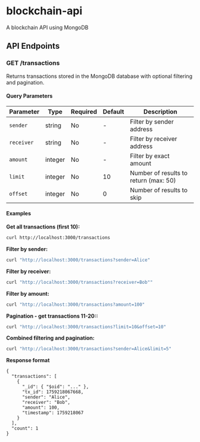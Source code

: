 # blockchain-api
A blockchain API using MongoDB

## API Endpoints

### GET /transactions

Returns transactions stored in the MongoDB database with optional filtering and pagination.

#### Query Parameters

| Parameter | Type | Required | Default | Description |
|-----------|------|----------|---------|-------------|
| `sender` | string | No | - | Filter by sender address |
| `receiver` | string | No | - | Filter by receiver address |
| `amount` | integer | No | - | Filter by exact amount |
| `limit` | integer | No | 10 | Number of results to return (max: 50) |
| `offset` | integer | No | 0 | Number of results to skip |

#### Examples

**Get all transactions (first 10):**
```bash
curl http://localhost:3000/transactions
```

**Filter by sender:**
```bash
curl "http://localhost:3000/transactions?sender=Alice"
```

**Filter by receiver:**
```bash
curl "http://localhost:3000/transactions?receiver=Bob""
```

**Filter by amount:**
```bash
curl "http://localhost:3000/transactions?amount=100"
```

**Pagination - get transactions 11-20::**
```bash
curl "http://localhost:3000/transactions?limit=10&offset=10"
```

**Combined filtering and pagination:**
``` bash
curl "http://localhost:3000/transactions?sender=Alice&limit=5"
```

**Response format**
```
{
  "transactions": [
    {
      "_id": { "$oid": "..." },
      "tx_id": 1759218067668,
      "sender": "Alice",
      "receiver": "Bob",
      "amount": 100,
      "timestamp": 1759218067
    }
  ],
  "count": 1
}
```
